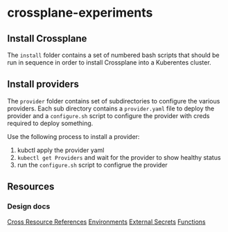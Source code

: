 # crossplane-experiments

## Install Crossplane 

The `install` folder contains a set of numbered bash scripts that should 
be run in sequence in order to install Crossplane into a Kuberentes cluster.  

## Install providers 

The `provider` folder contains set of subdirectories to configure the various
providers. Each sub directory contains a `provider.yaml` file to deploy the 
provider and a `configure.sh` script to configure the provider with creds 
required to deploy something.

Use the following process to install a provider:

1. kubctl apply the provider yaml
2. `kubectl get Providers` and wait for the provider to show healthy status
3. run the `configure.sh` script to configrue the provider

## Resources 

### Design docs

[Cross Resource References](https://github.com/crossplane/crossplane/blob/master/design/one-pager-cross-resource-referencing.md)
[Environments](https://github.com/crossplane/crossplane/blob/master/design/one-pager-composition-environment.md)
[External Secrets](https://github.com/crossplane/crossplane/blob/master/design/design-doc-external-secret-stores.md)
[Functions](https://github.com/crossplane/crossplane/blob/master/design/design-doc-composition-functions.md)
